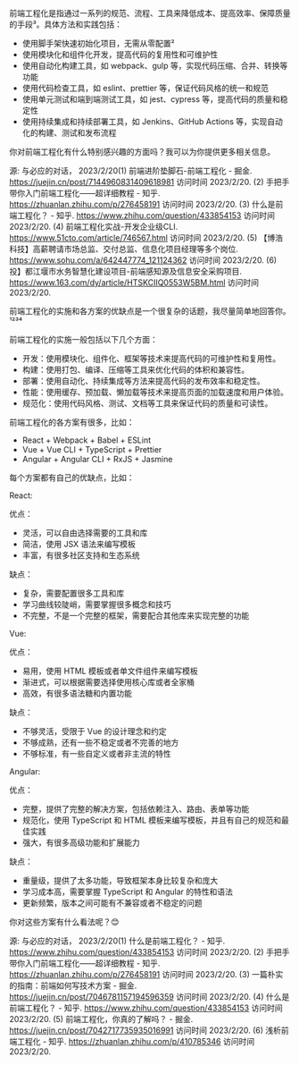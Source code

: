 前端工程化是指通过一系列的规范、流程、工具来降低成本、提高效率、保障质量的手段³。具体方法和实践包括：

- 使用脚手架快速初始化项目，无需从零配置²
- 使用模块化和组件化开发，提高代码的复用性和可维护性
- 使用自动化构建工具，如 webpack、gulp 等，实现代码压缩、合并、转换等功能
- 使用代码检查工具，如 eslint、prettier 等，保证代码风格的统一和规范
- 使用单元测试和端到端测试工具，如 jest、cypress 等，提高代码的质量和稳定性
- 使用持续集成和持续部署工具，如 Jenkins、GitHub Actions 等，实现自动化的构建、测试和发布流程

你对前端工程化有什么特别感兴趣的方面吗？我可以为你提供更多相关信息。

源: 与必应的对话， 2023/2/20(1) 前端进阶垫脚石-前端工程化 - 掘金. https://juejin.cn/post/7144960831409618981 访问时间 2023/2/20.
(2) 手把手带你入门前端工程化——超详细教程 - 知乎. https://zhuanlan.zhihu.com/p/276458191 访问时间 2023/2/20.
(3) 什么是前端工程化？ - 知乎. https://www.zhihu.com/question/433854153 访问时间 2023/2/20.
(4) 前端工程化实战-开发企业级CLI. https://www.51cto.com/article/746567.html 访问时间 2023/2/20.
(5) 【博浩科技】高薪聘请市场总监、交付总监、信息化项目经理等多个岗位. https://www.sohu.com/a/642447774_121124362 访问时间 2023/2/20.
(6) 投】都江堰市水务智慧化建设项目-前端感知源及信息安全采购项目. https://www.163.com/dy/article/HTSKCIIQ0553W5BM.html 访问时间 2023/2/20.

前端工程化的实施和各方案的优缺点是一个很复杂的话题，我尽量简单地回答你。¹²³⁴

前端工程化的实施一般包括以下几个方面：

- 开发：使用模块化、组件化、框架等技术来提高代码的可维护性和复用性。
- 构建：使用打包、编译、压缩等工具来优化代码的体积和兼容性。
- 部署：使用自动化、持续集成等方法来提高代码的发布效率和稳定性。
- 性能：使用缓存、预加载、懒加载等技术来提高页面的加载速度和用户体验。
- 规范化：使用代码风格、测试、文档等工具来保证代码的质量和可读性。

前端工程化的各方案有很多，比如：

- React + Webpack + Babel + ESLint
- Vue + Vue CLI + TypeScript + Prettier
- Angular + Angular CLI + RxJS + Jasmine

每个方案都有自己的优缺点，比如：

React:

优点：

- 灵活，可以自由选择需要的工具和库
- 简洁，使用 JSX 语法来编写模板
- 丰富，有很多社区支持和生态系统

缺点：

- 复杂，需要配置很多工具和库
- 学习曲线较陡峭，需要掌握很多概念和技巧
- 不完整，不是一个完整的框架，需要配合其他库来实现完整的功能

Vue:

优点：

- 易用，使用 HTML 模板或者单文件组件来编写模板
- 渐进式，可以根据需要选择使用核心库或者全家桶
- 高效，有很多语法糖和内置功能

缺点：

- 不够灵活，受限于 Vue 的设计理念和约定
- 不够成熟，还有一些不稳定或者不完善的地方
- 不够标准，有一些自定义或者非主流的特性

Angular:

优点：

- 完整，提供了完整的解决方案，包括依赖注入、路由、表单等功能
- 规范化，使用 TypeScript 和 HTML 模板来编写模板，并且有自己的规范和最佳实践
- 强大，有很多高级功能和扩展能力

缺点：

- 重量级，提供了太多功能，导致框架本身比较复杂和庞大
- 学习成本高，需要掌握 TypeScript 和 Angular 的特性和语法
- 更新频繁，版本之间可能有不兼容或者不稳定的问题

你对这些方案有什么看法呢？😊

源: 与必应的对话， 2023/2/20(1) 什么是前端工程化？ - 知乎. https://www.zhihu.com/question/433854153 访问时间 2023/2/20.
(2) 手把手带你入门前端工程化——超详细教程 - 知乎. https://zhuanlan.zhihu.com/p/276458191 访问时间 2023/2/20.
(3) 一篇朴实的指南：前端如何写技术方案 - 掘金. https://juejin.cn/post/7046781157194596359 访问时间 2023/2/20.
(4) 什么是前端工程化？ - 知乎. https://www.zhihu.com/question/433854153 访问时间 2023/2/20.
(5) 前端工程化，你真的了解吗？ - 掘金. https://juejin.cn/post/7042717735935016991 访问时间 2023/2/20.
(6) 浅析前端工程化 - 知乎. https://zhuanlan.zhihu.com/p/410785346 访问时间 2023/2/20.
